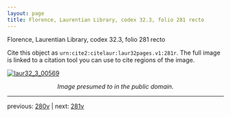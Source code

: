 ```yaml
---
layout: page
title: Florence, Laurentian Library, codex 32.3, folio 281 recto
---
```


Florence, Laurentian Library, codex 32.3, folio 281 recto

Cite this object as `urn:cite2:citelaur:laur32pages.v1:281r`.  The full image is linked to a citation tool you can use to cite regions of the image.

[![laur32_3_00569](http://www.homermultitext.org/iipsrv?IIIF=/project/homer/pyramidal/deepzoom/citelaur/laur32imgs/v1/laur32_3_00569.tif/full/800,/0/default.jpg)](http://www.homermultitext.org/ict2/?urn=urn:cite2:citelaur:laur32imgs.v1:laur32_3_00569) 

<p style="text-align: center; font-style: italic;">Image presumed to in the public domain.</p>

---

previous: [280v](../280v/) | next: [281v](../281v/)